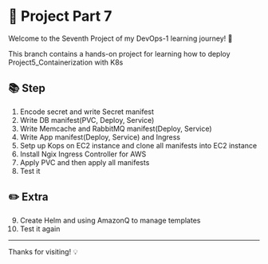 # 📁 Project Part 7

Welcome to the Seventh Project of my DevOps-1 learning journey! 🚀

This branch contains a hands-on project for learning how to deploy Project5_Containerization with K8s

## 📚 Step
1. Encode secret and write Secret manifest
2. Write DB manifest(PVC, Deploy, Service)
3. Write Memcache and RabbitMQ manifest(Deploy, Service)
4. Write App manifest(Deploy, Service) and Ingress
5. Setp up Kops on EC2 instance and clone all manifests into EC2 instance
6. Install Ngix Ingress Controller for AWS
7. Apply PVC and then apply all manifests
8. Test it
## ✏️ Extra
9. Create Helm and using AmazonQ to manage templates
10. Test it again

---
Thanks for visiting! 💡